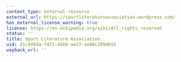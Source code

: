 ```yaml
---
content_type: external-resource
external_url: https://sportliteratureassociation.wordpress.com/
has_external_license_warning: true
license: https://en.wikipedia.org/wiki/All_rights_reserved
status: ''
title: Sport Literature Association
uid: d1c449da-f421-4b60-ae27-ae00c2094655
wayback_url: ''
---
```

